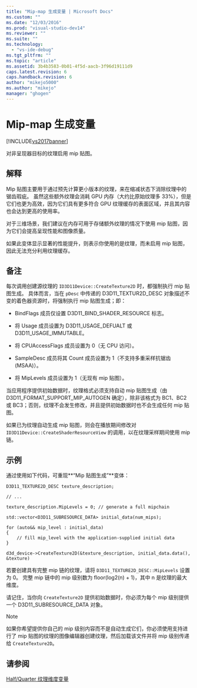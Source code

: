 ```yaml
---
title: "Mip-map 生成变量 | Microsoft Docs"
ms.custom: ""
ms.date: "12/03/2016"
ms.prod: "visual-studio-dev14"
ms.reviewer: ""
ms.suite: ""
ms.technology: 
  - "vs-ide-debug"
ms.tgt_pltfrm: ""
ms.topic: "article"
ms.assetid: 3b4b3583-0b01-4f5d-aacb-3f96d19111d9
caps.latest.revision: 6
caps.handback.revision: 6
author: "mikejo5000"
ms.author: "mikejo"
manager: "ghogen"
---
```

# Mip-map 生成变量
[!INCLUDE[vs2017banner](../code-quality/includes/vs2017banner.md)]

对非呈现器目标的纹理启用 mip 贴图。  
  
## 解释  
 Mip 贴图主要用于通过预先计算更小版本的纹理，来在缩减状态下消除纹理中的锯齿瑕疵。  虽然这些额外纹理会消耗 GPU 内存（大约比原始纹理多 33%），但是它们也更为高效，因为它们具有更多符合 GPU 纹理缓存的表面区域，并且其内容也会达到更高的使用率。  
  
 对于三维场景，我们建议在内存可用于存储额外纹理的情况下使用 mip 贴图，因为它们会提高呈现性能和图像质量。  
  
 如果此变体显示显著的性能提升，则表示你使用的是纹理，而未启用 mip 贴图，因此无法充分利用纹理缓存。  
  
## 备注  
 每次调用创建源纹理的 `ID3D11Device::CreateTexture2D` 时，都强制执行 mip 贴图生成。  具体而言，当在 `pDesc` 中传递的 D3D11\_TEXTUR2D\_DESC 对象描述不变的着色器资源时，将强制执行 mip 贴图生成；即：  
  
-   BindFlags 成员仅设置 D3D11\_BIND\_SHADER\_RESOURCE 标志。  
  
-   将 Usage 成员设置为 D3D11\_USAGE\_DEFUALT 或 D3D11\_USAGE\_IMMUTABLE。  
  
-   将 CPUAccessFlags 成员设置为 0（无 CPU 访问）。  
  
-   SampleDesc 成员将其 Count 成员设置为 1（不支持多重采样抗锯齿 \(MSAA\)）。  
  
-   将 MipLevels 成员设置为 1（无现有 mip 贴图）。  
  
 当应用程序提供初始数据时，纹理格式必须支持自动 mip 贴图生成（由 D3D11\_FORMAT\_SUPPORT\_MIP\_AUTOGEN 确定），除非该格式为 BC1、BC2 或 BC3；否则，纹理不会发生修改，并且提供初始数据时也不会生成任何 mip 贴图。  
  
 如果已为纹理自动生成 mip 贴图，则会在播放期间修改对 `ID3D11Device::CreateShaderResourceView` 的调用，以在纹理采样期间使用 mip 链。  
  
## 示例  
 通过使用如下代码，可重现**“Mip 贴图生成”**变体：  
  
```  
D3D11_TEXTURE2D_DESC texture_description;  
  
// ...  
  
texture_description.MipLevels = 0; // generate a full mipchain  
  
std::vector<D3D11_SUBRESOURCE_DATA> initial_data(num_mips);  
  
for (auto&& mip_level : initial_data)  
{  
    // fill mip_level with the application-supplied initial data  
}  
  
d3d_device->CreateTexture2D(&texture_description, initial_data.data(), &texture)  
```  
  
 若要创建具有完整 mip 链的纹理，请将 `D3D11_TEXTURE2D_DESC::MipLevels` 设置为 0。  完整 mip 链中的 mip 级别数为 floor\(log2\(n\) \+ 1\)，其中 n 是纹理的最大维度。  
  
 请记住，当你向 `CreateTexture2D` 提供初始数据时，你必须为每个 mip 级别提供一个 D3D11\_SUBRESOURCE\_DATA 对象。  
  
> [!NOTE]
>  如果你希望提供你自己的 mip 级别内容而不是自动生成它们，你必须使用支持进行了 mip 贴图的纹理的图像编辑器创建纹理，然后加载该文件并将 mip 级别传递给 `CreateTexture2D`。  
  
## 请参阅  
 [Half\/Quarter 纹理维度变量](../debugger/half-quarter-texture-dimensions-variant.md)